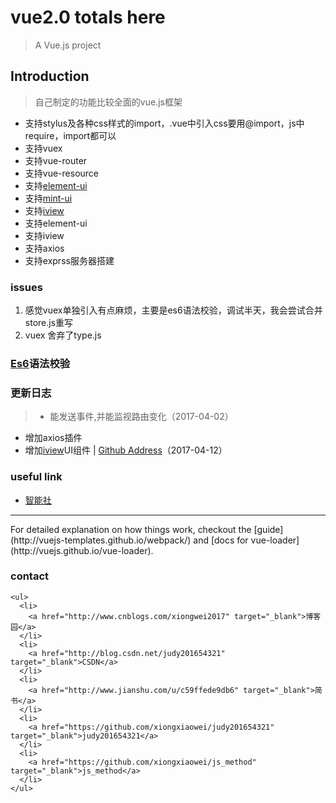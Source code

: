 # vue2.0 totals here

> A Vue.js project

## Introduction
> 自己制定的功能比较全面的vue.js框架
- 支持stylus及各种css样式的import，.vue中引入css要用@import，js中require，import都可以
- 支持vuex
- 支持vue-router
- 支持vue-resource
- 支持[element-ui](http://element.eleme.io/#/zh-CN/component/)
- 支持[mint-ui](http://mint-ui.github.io/#!/zh-cn)
- 支持[iview](https://www.iviewui.com/)
- 支持element-ui
- 支持iview
- 支持axios
- 支持exprss服务器搭建

### issues
1. 感觉vuex单独引入有点麻烦，主要是es6语法校验，调试半天，我会尝试合并store.js重写
2. vuex 舍弃了type.js

### [Es6](http://eslint.org/docs/rules/)语法校验
### 更新日志
>- 能发送事件,并能监视路由变化（2017-04-02）
- 增加axios插件
- 增加[iview](https://www.iviewui.com/docs/guide/install)UI组件 | [Github Address](https://github.com/iview/iview)（2017-04-12）

### useful link
- [智能社](http://zns.ke.qq.com)
<hr>
For detailed explanation on how things work, checkout the [guide](http://vuejs-templates.github.io/webpack/) and [docs for vue-loader](http://vuejs.github.io/vue-loader).

### contact

    <ul>
      <li>
        <a href="http://www.cnblogs.com/xiongwei2017" target="_blank">博客园</a>
      </li>
      <li>
        <a href="http://blog.csdn.net/judy201654321" target="_blank">CSDN</a>
      </li>
      <li>
        <a href="http://www.jianshu.com/u/c59ffede9db6" target="_blank">简书</a>
      </li>
      <li>
        <a href="https://github.com/xiongxiaowei/judy201654321" target="_blank">judy201654321</a>
      </li>
      <li>
        <a href="https://github.com/xiongxiaowei/js_method" target="_blank">js_method</a>
      </li>
    </ul>
